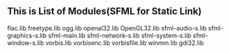 ## This is List of Modules(SFML for Static Link)

flac.lib
freetype.lib
ogg.lib
openal32.lib
OpenGL32.lib
sfml-audio-s.lib
sfml-graphics-s.lib
sfml-main.lib
sfml-network-s.lib
sfml-system-s.lib
sfml-window-s.lib
vorbis.lib
vorbisenc.lib
vorbisfile.lib
winmm.lib
gdi32.lib
